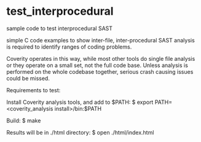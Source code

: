 # test_interprocedural
sample code to test interprocedural SAST

simple C code examples to show inter-file, inter-procedural SAST analysis is required to identify ranges of coding problems.

Coverity operates in this way, while most other tools do single file analysis or they operate on a small set, not the full code base.
Unless analysis is performed on the whole codebase together, serious crash causing issues could be missed.

Requirements to test:   

Install Coverity analysis tools, and add to \$PATH:
  \$ export PATH=<coverity_analysis install>/bin:$PATH

Build:
  \$ make

Results will be in ./html directory:
  \$ open ./html/index.html
